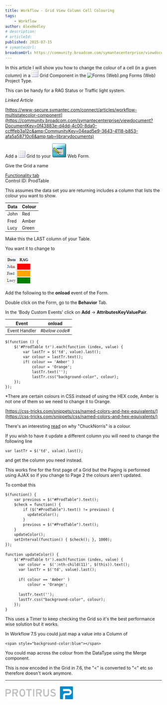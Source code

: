 ```yaml
---
title: Workflow - Grid View Column Cell Colouring
tags:
    - Workflow
author: AlexHedley
# description: 
# articleId: 
published: 2015-07-15
# symantecUrl:
broadcomUrl: https://community.broadcom.com/symantecenterprise/viewdocument/workflow-grid-view-column-cell-co?CommunityKey=04ead5e9-3643-4118-b853-afa5a58710c6&tab=librarydocuments
---
```


In this article I will show you how to change the colour of a cell (in a given column) in a ![Grid](images\Grid.png) Grid Component in the ![Forms (Web).png](images\Forms%2520%2528Web%2529.png) Forms (Web) Project Type.
  
This can be handy for a RAG Status or Traffic light system.

*Linked Article*
  
[https://www-secure.symantec.com/connect/articles/workflow-multistatecolor-component](https://community.broadcom.com/symantecenterprise/viewdocument?DocumentKey=0f43883e-d4dd-4c00-8da0-ccfffeb3a12c&amp;CommunityKey=04ead5e9-3643-4118-b853-afa5a58710c6&amp;tab=librarydocuments)

Add a ![Grid](images\Grid.png) Grid to your ![Form Builder.png](images\FormBuilder.png) Web Form.
  
Give the Grid a name
  
<u>Functionality tab</u>  
Control ID: ProdTable
  
This assumes the data set you are returning includes a column that lists the colour you want to show.

| Data | Colour |
| --- | --- |
| John | Red |
| Fred | Amber |
| Lucy | Green |

Make this the LAST column of your Table.
  
You want it to change to
  
![Table Colour.png](images\TableColour.png)
  
Add the following to the **onload** event of the Form.
  
Double click on the Form, go to the **Behavior** Tab.
  
In the 'Body Custom Events' click on **Add** -&gt; **AttributesKeyValuePair**.

| Event | onload |
| --- | --- |
| Event Handler | *#below code#* |

    $(function () {
        $('#ProdTable tr').each(function (index, value) {
            var lastTr = $('td', value).last();
            var colour = lastTr.text();
            if( colour == 'Amber' )
                colour = 'Orange';
                lastTr.text('');
                lastTr.css("background-color", colour);
        });
    });

\*There are certain colours in CSS instead of using the HEX code, Amber is not one of them so we need to change it to Orange.
  
[https://css-tricks.com/snippets/css/named-colors-and-hex-equivalents/](https://css-tricks.com/snippets/css/named-colors-and-hex-equivalents/)
  
There's an interesting [read](http://stackoverflow.com/questions/8318911/why-does-html-think-chucknorris-is-a-color) on why "ChuckNorris" is a colour.

If you wish to have it update a different column you will need to change the following line

    var lastTr = $('td', value).last();

and get the column you need instead.

This works fine for the first page of a Grid but the Paging is performed using AJAX so if you change to Page 2 the colours aren't updated.
  
To combat this

    $(function() {
        var previous = $("#ProdTable").text();
        $check = function() {
            if ($("#ProdTable").text() != previous) { 
              updateColor();
            }
            previous = $("#ProdTable").text();        
        }
        updateColor();
        setInterval(function() { $check(); }, 1000);
    });
    
    function updateColor() {
        $('#ProdTable tr').each(function (index, value) {
          var colour =  $(':nth-child(11)', $(this)).text();      
          var lastTr = $('td', value).last();   
        
          if( colour == 'Amber' )
              colour = 'Orange';
       
          lastTr.text('');
          lastTr.css("background-color", colour);
        });
    }

This uses a Timer to keep checking the Grid so it's the best performance wise solution but it works.

In Workflow 7.5 you could just map a value into a Column of

    <span style="background-color:blue"></span>

You could map across the colour from the DataType using the Merge component.

This is now encoded in the Grid in 7.6, the "&lt;" is converted to "&lt;" etc so therefore doesn't work anymore.

* * *

[![Protirus](images\Protirus.png)](http://www.protirus.com/)
